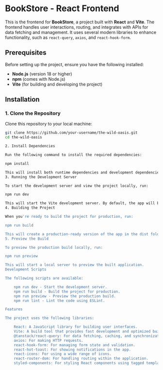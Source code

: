 # BookStore - React Frontend

This is the frontend for **BookStore**, a project built with **React** and **Vite**. The frontend handles user interactions, routing, and integrates with APIs for data fetching and management. It uses several modern libraries to enhance functionality, such as `react-query`, `axios`, and `react-hook-form`.

## Prerequisites

Before setting up the project, ensure you have the following installed:

- **Node.js** (version 18 or higher)
- **npm** (comes with Node.js)
- **Vite** (for building and developing the project)

## Installation

### 1. Clone the Repository

Clone this repository to your local machine:

```bash
git clone https://github.com/your-username/the-wild-oasis.git
cd the-wild-oasis

2. Install Dependencies

Run the following command to install the required dependencies:

npm install

This will install both runtime dependencies and development dependencies as defined in the package.json file.
3. Running the Development Server

To start the development server and view the project locally, run:

npm run dev

This will start the Vite development server. By default, the app will be accessible at http://localhost:3000.
4. Building the Project

When you're ready to build the project for production, run:

npm run build

This will create a production-ready version of the app in the dist folder.
5. Preview the Build

To preview the production build locally, run:

npm run preview

This will start a local server to preview the built application.
Development Scripts

The following scripts are available:

    npm run dev - Start the development server.
    npm run build - Build the project for production.
    npm run preview - Preview the production build.
    npm run lint - Lint the code using ESLint.

Features

The project uses the following libraries:

    React: A JavaScript library for building user interfaces.
    Vite: A build tool that provides fast development and optimized builds.
    @tanstack/react-query: For data fetching, caching, and synchronization.
    axios: For making HTTP requests.
    react-hook-form: For managing form state and validation.
    react-hot-toast: For showing notifications in the app.
    react-icons: For using a wide range of icons.
    react-router-dom: For handling routing within the application.
    styled-components: For styling React components using tagged template literals.